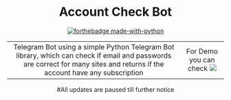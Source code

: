 <h1 align="center">
Account Check Bot
</h1>

<div align="center">

[![forthebadge made-with-python](http://ForTheBadge.com/images/badges/made-with-python.svg)](https://www.python.org/)
 
<div>

<table border="0">
  <tr>
    <td align="center">
      Telegram Bot using a simple <a target="https://python-telegram-bot.readthedocs.io/" >Python Telegram Bot</a> library, which can check if email and passwords are correct for many sites and returns if the account have any subscription
    </td>
    <td align="center">
      For Demo you can check
      <a href="https://tx.me/Pseudo_Monk">
        <img src="https://images-na.ssl-images-amazon.com/images/I/71JLC2xwlTL.png" />
      </a>
    </td>
  </tr>
</table>
#All updates are paused till further notice
